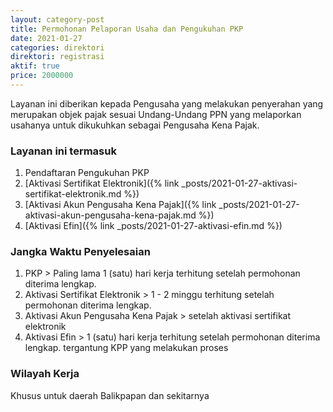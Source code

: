 ```yaml
---
layout: category-post
title: Permohonan Pelaporan Usaha dan Pengukuhan PKP
date: 2021-01-27
categories: direktori
direktori: registrasi
aktif: true
price: 2000000
---
```

Layanan ini diberikan kepada Pengusaha yang melakukan penyerahan yang merupakan objek pajak sesuai Undang-Undang PPN yang melaporkan usahanya untuk dikukuhkan sebagai Pengusaha Kena Pajak.

### Layanan ini termasuk
1. Pendaftaran Pengukuhan PKP
2. [Aktivasi Sertifikat Elektronik]({% link _posts/2021-01-27-aktivasi-sertifikat-elektronik.md %})
3. [Aktivasi Akun Pengusaha Kena Pajak]({% link _posts/2021-01-27-aktivasi-akun-pengusaha-kena-pajak.md %})
4. [Aktivasi Efin]({% link _posts/2021-01-27-aktivasi-efin.md %})

### Jangka Waktu Penyelesaian
1. PKP > Paling lama 1 (satu) hari kerja terhitung setelah permohonan diterima lengkap.
2. Aktivasi Sertifikat Elektronik > 1 - 2 minggu terhitung setelah permohonan diterima lengkap.
3. Aktivasi Akun Pengusaha Kena Pajak > setelah aktivasi sertifikat elektronik 
4. Aktivasi Efin > 1 (satu) hari kerja terhitung setelah permohonan diterima lengkap.
tergantung KPP yang melakukan proses

### Wilayah Kerja
Khusus untuk daerah Balikpapan dan sekitarnya